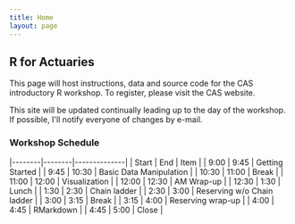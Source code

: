 ```yaml
---
title: Home
layout: page
---
```


## R for Actuaries

This page will host instructions, data and source code for the CAS introductory R workshop. To register, please visit the CAS website.

This site will be updated continually leading up to the day of the workshop. If possible, I'll notify everyone of changes by e-mail.

### Workshop Schedule

|--------|--------|--------------|
| Start  | End    | Item         |
|  9:00  |   9:45 | Getting Started |
|  9:45  |  10:30 | Basic Data Manipulation |
| 10:30  |  11:00 | Break |
| 11:00  |  12:00 | Visualization |
| 12:00  |  12:30 | AM Wrap-up |
| 12:30  |   1:30 | Lunch |
|  1:30  |   2:30 | Chain ladder |
|  2:30  |   3:00 | Reserving w/o Chain ladder |
|  3:00  |   3:15 | Break |
|  3:15  |   4:00 | Reserving wrap-up |
|  4:00  |   4:45 | RMarkdown |
|  4:45  |   5:00 | Close |